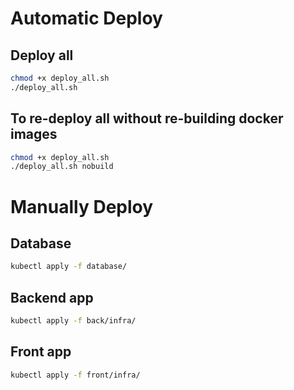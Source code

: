 # Automatic Deploy
## Deploy all
```bash
chmod +x deploy_all.sh
./deploy_all.sh
```

## To re-deploy all without re-building docker images
```bash
chmod +x deploy_all.sh
./deploy_all.sh nobuild
```

# Manually Deploy
## Database
```bash
kubectl apply -f database/
```

## Backend app
```bash
kubectl apply -f back/infra/
```

## Front app
```bash
kubectl apply -f front/infra/
```